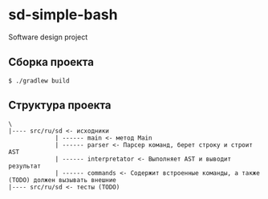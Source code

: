 # sd-simple-bash

Software design project

## Сборка проекта

```
$ ./gradlew build
```

## Структура проекта

```
\
|---- src/ru/sd <- исходники
             | ------ main <- метод Main
             | ------ parser <- Парсер команд, берет строку и строит AST
             | ------ interpretator <- Выполняет AST и выводит результат
             | ------ commands <- Содержит встроенные команды, а также (TODO) должен вызывать внешние
|---- src/ru/sd <- тесты (TODO)
```



